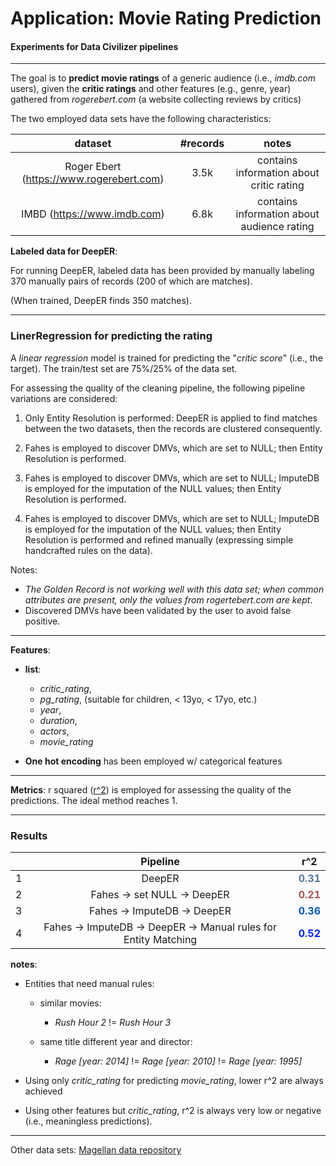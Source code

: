 # Application: Movie Rating Prediction
#### Experiments for Data Civilizer pipelines

-----

The goal is to **predict movie ratings** of a generic audience (i.e., *imdb.com* users), given the **critic ratings** and other features (e.g., genre, year) gathered from *rogerebert.com* (a website collecting reviews by critics)

The two employed data sets have the following characteristics:
    
|dataset|#records|notes|
|:--: |:--:|:--:|
|Roger Ebert (https://www.rogerebert.com) |3.5k|contains information about critic rating|
|IMBD (https://www.imdb.com) |6.8k|contains information about audience rating|


**Labeled data for DeepER**:

For running DeepER, labeled data has been provided by manually labeling 370 manually pairs of records (200 of which are matches).

(When trained, DeepER finds 350 matches).


-----

### LinerRegression for predicting the rating

A *linear regression* model is trained for predicting the "*critic score*" (i.e., the target).
The train/test set are 75%/25% of the data set.

For assessing the quality of the cleaning pipeline, the following pipeline variations are considered:

1. Only Entity Resolution is performed: DeepER is applied to find matches between the two datasets, then the records are clustered consequently.

2. Fahes is employed to discover DMVs, which are set to NULL; then Entity Resolution is performed.

3. Fahes is employed to discover DMVs, which are set to NULL; ImputeDB is employed for the imputation of the NULL values; then Entity Resolution is performed.

4. Fahes is employed to discover DMVs, which are set to NULL; ImputeDB is employed for the imputation of the NULL values; then Entity Resolution is performed and refined manually (expressing simple handcrafted rules on the data).

Notes:

- *The Golden Record is not working well with this data set; when common attributes are present, only the values from rogertebert.com are kept*.
- Discovered DMVs have been validated by the user to avoid false positive.

---


**Features**:

- **list**:
	- *critic_rating*,
	- *pg_rating*, (suitable for children, < 13yo, < 17yo, etc.)
	- *year*,
	- *duration*,
	- *actors*,
	- *movie_rating*

- **One hot encoding** has been employed w/ categorical features

---

**Metrics**: r squared ([r^2](https://en.wikipedia.org/wiki/Coefficient_of_determination)) is employed for assessing the quality of the predictions.
The ideal method reaches 1.

---

### Results

||Pipeline|**r^2**|
|:--:|:--:|:--:|
|1| DeepER| <span style="color:#557799">**0.31**</span> |
|2| Fahes -> set NULL -> DeepER | <span style="color:#AA5555">**0.21**</span> |
|3| Fahes -> ImputeDB -> DeepER      | <span style="color:#0055BB">**0.36**</span> |
|4| Fahes -> ImputeDB -> DeepER -> Manual rules for Entity Matching | <span style="color:#0022FF">**0.52**</span> |


**notes**:

- Entities that need manual rules:
	
	- similar movies:
	  
	  - *Rush Hour 2* != *Rush Hour 3*
	
	- same title different year and director:
	  
	  - *Rage [year: 2014]* != *Rage [year: 2010]* != *Rage [year: 1995]*

- Using only *critic_rating* for predicting *movie_rating*, lower r^2 are always achieved

- Using other features but *critic_rating*, r^2 is always very low or negative (i.e., meaningless predictions).

---

Other data sets: [Magellan data repository](https://sites.google.com/site/anhaidgroup/useful-stuff/data)

